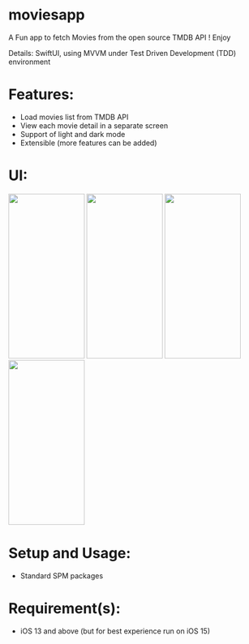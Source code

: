 # moviesapp
A Fun app to fetch Movies from the open source TMDB API ! Enjoy



Details: SwiftUI, using MVVM under Test Driven Development (TDD) environment

# Features:

* Load movies list from TMDB API
* View each movie detail in a separate screen
* Support of light and dark mode
* Extensible (more features can be added)




# UI:

<img src="https://drive.google.com/uc?export=view&id=1xM4ymmtpQi2NVraf9Q2SkMrW8UHfcBGI" width="150" height="325">     <img src="https://drive.google.com/uc?export=view&id=1iyWwMAGzEPGU-G-9KCgahkAquS4wBDr7" width="150" height="325">     <img src="https://drive.google.com/uc?export=view&id=1EYlMUW5Y0uBtC3LxaqcJPb86mWwV5wRD" width="150" height="325">     <img src="https://drive.google.com/uc?export=view&id=1xRzvsZ8qlS4S6G2x2NOxbylZ2bVM3yMB" width="150" height="325"> 


# Setup and Usage:

* Standard SPM packages

# Requirement(s):

* iOS 13 and above (but for best experience run on iOS 15)
